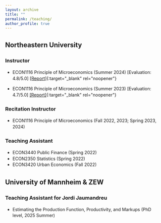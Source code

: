 ```yaml
---
layout: archive
title: ""
permalink: /teaching/
author_profile: true
---
```


<style>
  body {
    line-height: 1.4; /* Adjust line spacing */
  }

  p, li {
    font-size: 1em; /* Font size for regular text */
  }

  .coauthors, .other-text {
    font-size: 0.9em; /* Customize specific classes if needed */
  }

  .abstract {
    display: none; /* Hide the abstract by default */
    text-align: justify; /* Justify text for better readability */
    margin-top: 5px;
  }

  h2, h3 {
    margin-top: 1.5em; /* Increase space above headings */
  }

  /* Indent subcontents and add bullet points for them */
  ul.subcontent {
    list-style-type: circle; /* Set bullet points to circles for subcontent */
    margin-left: 10px; /* Indent subcontents */
    padding-left: 10px; /* Reduce padding for subcontent */
  }

  .toggle-link {
    color: #007bff;
    text-decoration: underline;
    cursor: pointer;
    font-size: 0.9em;
  }

  /* Divider between each paper */
  .underline {
    display: block;
    margin: 20px 0;
    border-bottom: 1px solid #ddd;
  }
</style>

<script>
  function toggleAbstract(id) {
    var abstract = document.getElementById(id);
    if (abstract.style.display === "none" || abstract.style.display === "") {
      abstract.style.display = "block";
    } else {
      abstract.style.display = "none";
    }
  }
</script>

## Northeastern University

### Instructor 
- ECON1116 Principle of Microeconomics (Summer 2024) [Evaluation: 4.8/5.0] [\[Report\]](https://www.dropbox.com/scl/fi/ruqv0y5tvuwjwsg87j27r/Ziyao-Wang-Summer-2024-ECON-1116.pdf?rlkey=m0czxaz0vkfmyyr4qtd2cb0e1&st=eqmnlr9w&dl=0){:target="_blank" rel="noopener"}

- ECON1116 Principle of Microeconomics (Summer 2023) [Evaluation: 4.7/5.0] [\[Report\]](https://www.dropbox.com/scl/fi/o1i14n0hk775ggcid7uqy/Ziyao-Wang-Summer-2023-ECON-1116.pdf?rlkey=tu6dt5fz9qzkzy542c45sai2j&st=s6b3560t&dl=0){:target="_blank" rel="noopener"}

### Recitation Instructor 
   - ECON1116 Principle of Microeconomics (Fall 2022, 2023; Spring 2023, 2024)

### Teaching Assistant 
   - ECON3440 Public Finance (Spring 2022)
   - ECON2350 Statistics (Spring 2022) 
   - ECON3420 Urban Economics (Fall 2022)

## University of Mannheim & ZEW

### Teaching Assistant for Jordi Jaumandreu

- Estimating the Production Function, Productivity, and Markups (PhD level, 2025 Summer)  
 
